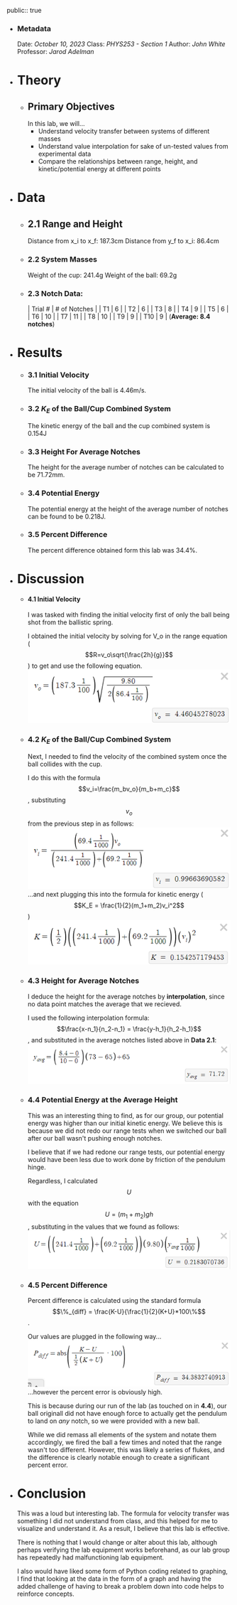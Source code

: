 public:: true

- ### Metadata
  Date: *October 10, 2023*
  Class: *PHYS253 - Section 1*
  Author: *John White*
  Professor: *Jarod Adelman*
- # Theory
	- ## Primary Objectives
	  In this lab, we will...
	  * Understand velocity transfer between systems of different masses
	  * Understand value interpolation for sake of un-tested values from experimental data
	  * Compare the relationships between range, height, and kinetic/potential energy at different points
- # Data
	- ## 2.1 Range and Height
	  Distance from x_i to x_f: 187.3cm
	  Distance from y_f to x_i: 86.4cm
	- ### 2.2 System Masses
	  Weight of the cup: 241.4g
	  Weight of the ball: 69.2g
	- ### 2.3 Notch Data: 
	  | Trial # | # of Notches |
	  | T1 | 6 |
	  | T2 | 6 |
	  | T3 | 8 |
	  | T4 | 9 |
	  | T5 | 6 |
	  | T6 | 10 |
	  | T7 | 11 |
	  | T8 | 10 |
	  | T9 | 9 |
	  | T10 | 9 |
	  (**Average: 8.4 notches**)
- # Results
	- ### 3.1 Initial Velocity
	  The initial velocity of the ball is 4.46m/s.
	- ### 3.2 $K_E$ of the Ball/Cup Combined System
	  The kinetic energy of the ball and the cup combined system is 0.154J
	- ### 3.3 Height For Average Notches
	  The height for the average number of notches can be calculated to be 71.72mm.
	- ### 3.4 Potential Energy
	  The potential energy at the height of the average number of notches can be found to be 0.218J.
	- ### 3.5 Percent Difference
	  The percent difference obtained form this lab was 34.4%.
- # Discussion
	- #### 4.1 Initial Velocity
	  I was tasked with finding the initial velocity first of only the ball being shot from the ballistic spring.
	  
	  I obtained the initial velocity by solving for V_o in the range equation ($$R=v_o\sqrt{\frac{2h}{g}}$$) to get and use the following equation.
	  ![image.png](../assets/image_1700001409875_0.png)
	- ### 4.2 $K_E$ of the Ball/Cup Combined System
	  Next, I needed to find the velocity of the combined system once the ball collides with the cup.
	  
	  I do this with the formula $$v_i=\frac{m_bv_o}{m_b+m_c}$$, substituting $$v_o$$ from the previous step in as follows:
	  ![image.png](../assets/image_1700001626316_0.png)
	  ...and next plugging this into the formula for kinetic energy ($$K_E = \frac{1}{2}(m_1+m_2)v_i^2$$)
	  ![image.png](../assets/image_1700001816073_0.png)
	- ### 4.3 Height for Average Notches
	  I deduce the height for the average notches by **interpolation**, since no data point matches the average that we recieved.
	  
	  I used the following interpolation formula: $$\frac{x-n_1}{n_2-n_1} = \frac{y-h_1}{h_2-h_1}$$, and substituted in the average notches listed above in **Data 2.1**:
	  ![image.png](../assets/image_1700001830040_0.png)
	- ### 4.4 Potential Energy at the Average Height
	  This was an interesting thing to find, as for our group, our potential energy was higher than our initial kinetic energy. We believe this is because we did not redo our range tests when we switched our ball after our ball wasn't pushing enough notches.
	  
	  I believe that if we had redone our range tests, our potential energy would have been less due to work done by friction of the pendulum hinge.
	  
	  Regardless, I calculated $$U$$ with the equation $$U=(m_1+m_2)gh$$, substituting in the values that we found as follows:
	  ![image.png](../assets/image_1700002000881_0.png)
	- ### 4.5 Percent Difference
	  Percent difference is calculated using the standard formula $$\%_{diff} = \frac{K-U}{\frac{1}{2}(K+U}*100\%$$.
	  
	  Our values are plugged in the following way...
	  ![image.png](../assets/image_1700002104653_0.png)
	  ...however the percent error is obviously high.
	  
	  This is because during our run of the lab (as touched on in **4.4**), our ball originall did not have enough force to actually get the pendulum to land on *any* notch, so we were provided with a new ball. 
	  
	  While we did remass all elements of the system and notate them accordingly, we fired the ball a few times and noted that the range wasn't too different. However, this was likely a series of flukes, and the difference is clearly notable enough to create a significant percent error.
- # Conclusion
  This was a loud but interesting lab. The formula for velocity transfer was something I did not understand from class, and this helped for me to visualize and understand it. As a result, I believe that this lab is effective.
  
  There is nothing that I would change or alter about this lab, although perhaps verifying the lab equipment works beforehand, as our lab group has repeatedly had malfunctioning lab equipment.
  
  I also would have liked some form of Python coding related to graphing, I find that looking at the data in the form of a graph and having the added challenge of having to break a problem down into code helps to reinforce concepts.